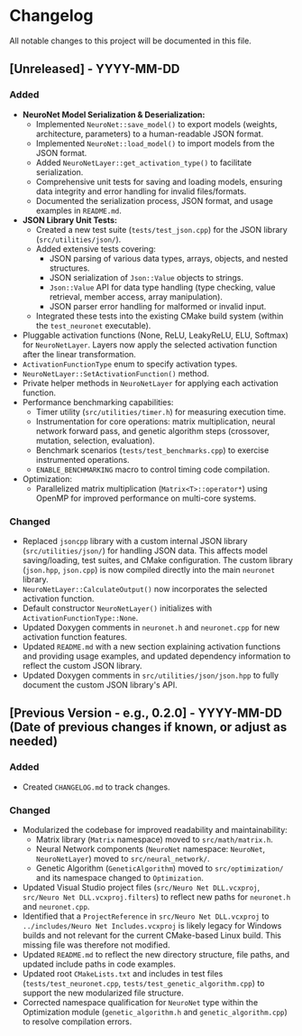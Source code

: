 # Changelog

All notable changes to this project will be documented in this file.

## [Unreleased] - YYYY-MM-DD

### Added
- **NeuroNet Model Serialization & Deserialization:**
    - Implemented `NeuroNet::save_model()` to export models (weights, architecture, parameters) to a human-readable JSON format.
    - Implemented `NeuroNet::load_model()` to import models from the JSON format.
    - Added `NeuroNetLayer::get_activation_type()` to facilitate serialization.
    - Comprehensive unit tests for saving and loading models, ensuring data integrity and error handling for invalid files/formats.
    - Documented the serialization process, JSON format, and usage examples in `README.md`.
- **JSON Library Unit Tests:**
    - Created a new test suite (`tests/test_json.cpp`) for the JSON library (`src/utilities/json/`).
    - Added extensive tests covering:
        - JSON parsing of various data types, arrays, objects, and nested structures.
        - JSON serialization of `Json::Value` objects to strings.
        - `Json::Value` API for data type handling (type checking, value retrieval, member access, array manipulation).
        - JSON parser error handling for malformed or invalid input.
    - Integrated these tests into the existing CMake build system (within the `test_neuronet` executable).
- Pluggable activation functions (None, ReLU, LeakyReLU, ELU, Softmax) for `NeuroNetLayer`. Layers now apply the selected activation function after the linear transformation.
- `ActivationFunctionType` enum to specify activation types.
- `NeuroNetLayer::SetActivationFunction()` method.
- Private helper methods in `NeuroNetLayer` for applying each activation function.
- Performance benchmarking capabilities:
    - Timer utility (`src/utilities/timer.h`) for measuring execution time.
    - Instrumentation for core operations: matrix multiplication, neural network forward pass, and genetic algorithm steps (crossover, mutation, selection, evaluation).
    - Benchmark scenarios (`tests/test_benchmarks.cpp`) to exercise instrumented operations.
    - `ENABLE_BENCHMARKING` macro to control timing code compilation.
- Optimization:
    - Parallelized matrix multiplication (`Matrix<T>::operator*`) using OpenMP for improved performance on multi-core systems.

### Changed
- Replaced `jsoncpp` library with a custom internal JSON library (`src/utilities/json/`) for handling JSON data. This affects model saving/loading, test suites, and CMake configuration. The custom library (`json.hpp`, `json.cpp`) is now compiled directly into the main `neuronet` library.
- `NeuroNetLayer::CalculateOutput()` now incorporates the selected activation function.
- Default constructor `NeuroNetLayer()` initializes with `ActivationFunctionType::None`.
- Updated Doxygen comments in `neuronet.h` and `neuronet.cpp` for new activation function features.
- Updated `README.md` with a new section explaining activation functions and providing usage examples, and updated dependency information to reflect the custom JSON library.
- Updated Doxygen comments in `src/utilities/json/json.hpp` to fully document the custom JSON library's API.

## [Previous Version - e.g., 0.2.0] - YYYY-MM-DD (Date of previous changes if known, or adjust as needed)

### Added
- Created `CHANGELOG.md` to track changes.

### Changed
- Modularized the codebase for improved readability and maintainability:
    - Matrix library (`Matrix` namespace) moved to `src/math/matrix.h`.
    - Neural Network components (`NeuroNet` namespace: `NeuroNet`, `NeuroNetLayer`) moved to `src/neural_network/`.
    - Genetic Algorithm (`GeneticAlgorithm`) moved to `src/optimization/` and its namespace changed to `Optimization`.
- Updated Visual Studio project files (`src/Neuro Net DLL.vcxproj`, `src/Neuro Net DLL.vcxproj.filters`) to reflect new paths for `neuronet.h` and `neuronet.cpp`.
- Identified that a `ProjectReference` in `src/Neuro Net DLL.vcxproj` to `../includes/Neuro Net Includes.vcxproj` is likely legacy for Windows builds and not relevant for the current CMake-based Linux build. This missing file was therefore not modified.
- Updated `README.md` to reflect the new directory structure, file paths, and updated include paths in code examples.
- Updated root `CMakeLists.txt` and includes in test files (`tests/test_neuronet.cpp`, `tests/test_genetic_algorithm.cpp`) to support the new modularized file structure.
- Corrected namespace qualification for `NeuroNet` type within the Optimization module (`genetic_algorithm.h` and `genetic_algorithm.cpp`) to resolve compilation errors.



